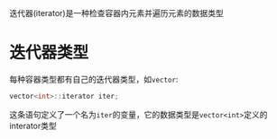 迭代器(iterator)是一种检查容器内元素并遍历元素的数据类型

# 迭代器类型
每种容器类型都有自己的迭代器类型，如`vector`:
```c
vector<int>::iterator iter;
```
这条语句定义了一个名为`iter`的变量，它的数据类型是`vector<int>`定义的interator类型
